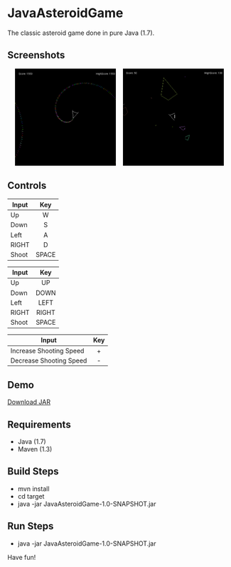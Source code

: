 # JavaAsteroidGame
The classic asteroid game done in pure Java (1.7).

## Screenshots
<div align="center">
        <img width="45%" src="https://raw.githubusercontent.com/hkamran/JavaAsteroidGame/master/demo/screenshot2.png"></img>
        <img height="0" width="8px">
        <img width="45%" src="https://raw.githubusercontent.com/hkamran/JavaAsteroidGame/master/demo/screenshot1.png"></img>
</div>

## Controls

| Input  | Key     |
| ----   |:-------:|
| Up     | W       |
| Down   | S       |
| Left   | A   	   |
| RIGHT  | D   	   |
| Shoot  | SPACE   |

| Input  | Key     |
| ----   |:-------:|
| Up     | UP      |
| Down   | DOWN    |
| Left   | LEFT    |
| RIGHT  | RIGHT   |
| Shoot  | SPACE   |

| Input  | Key     |
| ------------------------ |:------:|
| Increase Shooting Speed  | +      |
| Decrease Shooting Speed  | -      |

## Demo
<a href="https://raw.githubusercontent.com/hkamran/JavaAsteroidGame/master/demo/JavaAsteroidGame-1.0-SNAPSHOT.jar">Download JAR</a>

## Requirements

- Java (1.7)
- Maven (1.3)

## Build Steps

* mvn install
* cd target
* java -jar JavaAsteroidGame-1.0-SNAPSHOT.jar

## Run Steps

* java -jar JavaAsteroidGame-1.0-SNAPSHOT.jar

Have fun!



